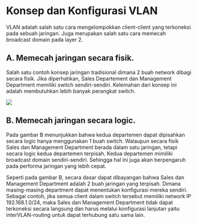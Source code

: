 # Konsep dan Konfigurasi VLAN
VLAN adalah salah satu cara mengelompokkan client-client yang terkoneksi pada sebuah jaringan. Juga merupakan salah satu cara memecah broadcast domain pada layer 2.

## A. Memecah jaringan secara fisik.
Salah satu contoh konsep jaringan tradisional dimana 2 buah network dibagi secara fisik. Jika diperhatikan, Sales Departement dan Management Department memiliki switch sendiri-sendiri. Kelemahan dari konsep ini adalah membutuhkan lebih banyak perangkat switch.

<img src="https://drive.google.com/uc?export=view&id=1oe5f2DkKZ1io3Kxww62dF9PcxS75X-Co">

## B. Memecah jaringan secara logic.
Pada gambar B menunjukkan bahwa kedua departemen dapat dipisahkan secara logic hanya menggunakan 1 buah switch. Walaupun secara fisik Sales dan Management Department berada dalam satu jaringan, tetapi secara logic kedua departemen terpisah. Kedua departemen mimiliki broadcast domain sendiri-sendiri. Sehingga hal ini juga akan berpengaruh pada performa jaringan yang lebih cepat.<br>

Seperti pada gambar B, secara dasar dapat dibayangan bahwa Sales dan Management Department adalah 2 buah jaringan yang terpisah. Dimana masing-masing department dapat menentukan konfigurasi mereka sendiri. Sebagai contoh, jika semua client dalam switch tersebut memiliki network IP 192.168.1.0/24, maka Sales dan Management Department tidak dapat terkoneksi secara langsung dan harus melalui konfigurasi lanjutan yaitu interVLAN-routing untuk dapat terhubung satu sama lain.



